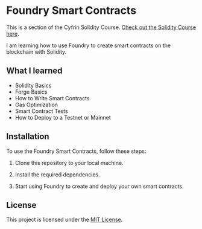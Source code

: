 # Foundry Smart Contracts

This is a section of the Cyfrin Solidity Course. [Check out the Solidity Course here](https://github.com/Cyfrin/foundry-fund-me-f23).

I am learning how to use Foundry to create smart contracts on the blockchain with Solidity.

## What I learned

- Solidity Basics
- Forge Basics
- How to Write Smart Contracts
- Gas Optimization
- Smart Contract Tests
- How to Deploy to a Testnet or Mainnet

## Installation

To use the Foundry Smart Contracts, follow these steps:

1. Clone this repository to your local machine.

2. Install the required dependencies.
   
3. Start using Foundry to create and deploy your own smart contracts.

## License

This project is licensed under the [MIT License](LICENSE).


